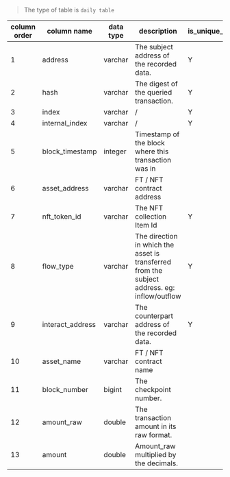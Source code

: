 > The type of table is `daily table` 

| column order | column name      | data type | description                                                                                  | is_unique_key |
| ------------ | ---------------- | --------- | -------------------------------------------------------------------------------------------- | ------------- |
| 1            | address          | varchar   | The subject address of the recorded data.                                                    | Y             |
| 2            | hash             | varchar   | The digest of the queried transaction.                                                       | Y             |
| 3            | index            | varchar   | /                                                                                            | Y             |
| 4            | internal_index   | varchar   | /                                                                                            | Y             |
| 5            | block_timestamp  | integer   | Timestamp of the block where this transaction was in                                         |               |
| 6            | asset_address    | varchar   | FT / NFT contract address                                                                    |               |
| 7            | nft_token_id     | varchar   | The NFT collection Item Id                                                                   | Y             |
| 8            | flow_type        | varchar   | The direction in which the asset is transferred from the subject address. eg: inflow/outflow | Y             |
| 9            | interact_address | varchar   | The counterpart address of the recorded data.                                                | Y             |
| 10           | asset_name       | varchar   | FT / NFT contract name                                                                       |               |
| 11           | block_number     | bigint    | The checkpoint number.                                                                       |               |
| 12           | amount_raw       | double    | The transaction amount in its raw format.                                                    |               |
| 13           | amount           | double    | Amount_raw multiplied by the decimals.                                                       |
